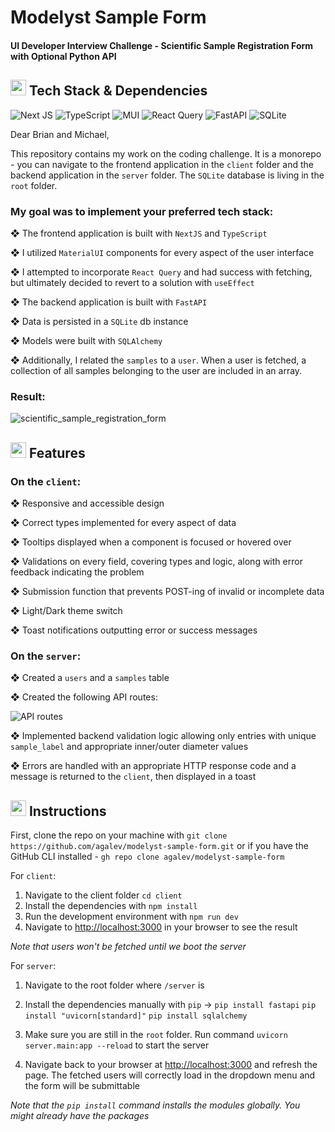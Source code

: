 # Modelyst Sample Form
#### UI Developer Interview Challenge - Scientific Sample Registration Form with Optional Python API

## <img src="https://media2.giphy.com/media/QssGEmpkyEOhBCb7e1/giphy.gif?cid=ecf05e47a0n3gi1bfqntqmob8g9aid1oyj2wr3ds3mg700bl&rid=giphy.gif" width ="25"> Tech Stack & Dependencies
![Next JS](https://img.shields.io/badge/Next-black?style=for-the-badge&logo=next.js&logoColor=white)
![TypeScript](https://img.shields.io/badge/typescript-%23007ACC.svg?style=for-the-badge&logo=typescript&logoColor=white)
![MUI](https://img.shields.io/badge/MUI-%230081CB.svg?style=for-the-badge&logo=mui&logoColor=white)
![React Query](https://img.shields.io/badge/-React%20Query-FF4154?style=for-the-badge&logo=react%20query&logoColor=white)
![FastAPI](https://img.shields.io/badge/FastAPI-005571?style=for-the-badge&logo=fastapi)
![SQLite](https://img.shields.io/badge/sqlite-%2307405e.svg?style=for-the-badge&logo=sqlite&logoColor=white)

Dear Brian and Michael,

This repository contains my work on the coding challenge. It is a monorepo - you can navigate to the frontend application in the `client` folder and the backend application in the `server` folder. The `SQLite` database is living in the `root` folder.

### My goal was to implement your preferred tech stack:

❖ The frontend application is built with `NextJS` and `TypeScript`

❖ I utilized `MaterialUI` components for every aspect of the user interface

❖ I attempted to incorporate `React Query` and had success with fetching, but ultimately decided to revert to a solution with `useEffect`

❖ The backend application is built with `FastAPI`

❖ Data is persisted in a `SQLite` db instance

❖ Models were built with `SQLAlchemy`

❖ Additionally, I related the `samples` to a `user`. When a user is fetched, a collection of all samples belonging to the user are included in an array.

### Result:
![scientific_sample_registration_form](https://github.com/agalev/modelyst-sample-form/assets/17399666/201aef30-558b-48e5-8314-ba0efc086565)


## <img src="https://media2.giphy.com/media/QssGEmpkyEOhBCb7e1/giphy.gif?cid=ecf05e47a0n3gi1bfqntqmob8g9aid1oyj2wr3ds3mg700bl&rid=giphy.gif" width ="25"> Features

### On the `client`:

❖ Responsive and accessible design

❖ Correct types implemented for every aspect of data

❖ Tooltips displayed when a component is focused or hovered over

❖ Validations on every field, covering types and logic, along with error feedback indicating the problem

❖ Submission function that prevents POST-ing of invalid or incomplete data

❖ Light/Dark theme switch

❖ Toast notifications outputting error or success messages

### On the `server`:

❖ Created a `users` and a `samples` table

❖ Created the following API routes:

![API routes](https://github.com/agalev/modelyst-sample-form/assets/17399666/fb8d74d1-66ab-41c9-bce6-6b552553b97b)

❖ Implemented backend validation logic allowing only entries with unique `sample_label` and appropriate inner/outer diameter values

❖ Errors are handled with an appropriate HTTP response code and a message is returned to the `client`, then displayed in a toast

## <img src="https://media2.giphy.com/media/QssGEmpkyEOhBCb7e1/giphy.gif?cid=ecf05e47a0n3gi1bfqntqmob8g9aid1oyj2wr3ds3mg700bl&rid=giphy.gif" width ="25"> Instructions

First, clone the repo on your machine with `git clone https://github.com/agalev/modelyst-sample-form.git` or if you have the GitHub CLI installed - `gh repo clone agalev/modelyst-sample-form`

For `client`:
1. Navigate to the client folder `cd client`
2. Install the dependencies with `npm install`
3. Run the development environment with `npm run dev`
4. Navigate to [http://localhost:3000](http://localhost:3000) in your browser to see the result

*Note that users won't be fetched until we boot the server*

For `server`:
1. Navigate to the root folder where `/server` is
2. Install the dependencies manually with `pip` -> `pip install fastapi` `pip install "uvicorn[standard]"` `pip install sqlalchemy`

3. Make sure you are still in the `root` folder. Run command `uvicorn server.main:app --reload` to start the server
   
4. Navigate back to your browser at [http://localhost:3000](http://localhost:3000) and refresh the page. The fetched users will correctly load in the dropdown menu and the form will be submittable

*Note that the `pip install` command installs the modules globally. You might already have the packages*
